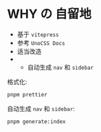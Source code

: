 # WHY の 自留地

- 基于 `vitepress`
- 参考 `UnoCSS Docs`
- 适当改造
- - 自动生成 `nav` 和 `sidebar`

格式化:

```bash
pnpm prettier
```

自动生成 `nav` 和 `sidebar`:
```bash
pnpm generate:index
```
